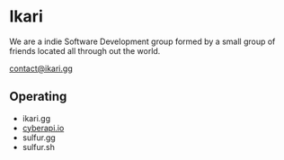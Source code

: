 # Ikari
We are a indie Software Development group formed by a small group of friends located all through out the world.

<contact@ikari.gg>

## Operating
- ikari.gg
- [cyberapi.io](https://cyberapi.io/)
- sulfur.gg
- sulfur.sh
